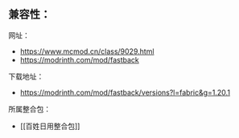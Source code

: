 兼容性：
- 

网址：
- https://www.mcmod.cn/class/9029.html
- https://modrinth.com/mod/fastback

下载地址：
- https://modrinth.com/mod/fastback/versions?l=fabric&g=1.20.1

所属整合包：
- [[百姓日用整合包]]